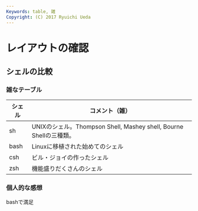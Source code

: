```yaml
---
Keywords: table, 雑
Copyright: (C) 2017 Ryuichi Ueda
---
```

# レイアウトの確認
## シェルの比較
### 雑なテーブル

|シェル|コメント（雑）|
|---|---|
|sh|UNIXのシェル。Thompson Shell, Mashey shell, Bourne Shellの三種類。|
|bash|Linuxに移植された始めてのシェル|
|csh|ビル・ジョイの作ったシェル|
|zsh|機能盛りだくさんのシェル|

### 個人的な感想
bashで満足
